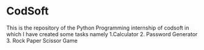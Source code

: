# CodSoft
This is the repository of the Python Programming internship of codsoft in which I have created some tasks namely 1.Calculator   2. Password Generator   3. Rock Paper Scissor Game

